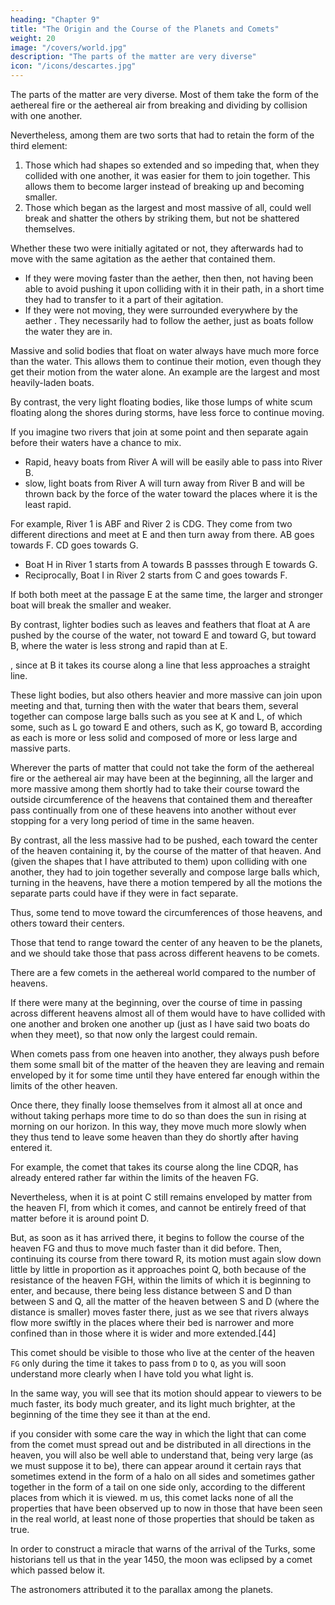 ```yaml
---
heading: "Chapter 9"
title: "The Origin and the Course of the Planets and Comets"
weight: 20
image: "/covers/world.jpg"
description: "The parts of the matter are very diverse"
icon: "/icons/descartes.jpg"
---
```




The parts of the matter are very diverse. Most of them take the form of the aethereal fire or the aethereal air from breaking and dividing by collision with one another.

Nevertheless, among them are two sorts that had to retain the form of the third element:

1. Those which had shapes so extended and so impeding that, when they collided with one another, it was easier for them to join together. This allows them to become larger instead of breaking up and becoming smaller. 
2. Those which began as the largest and most massive of all, could well break and shatter the others by striking them, but not be shattered themselves.

Whether these two were initially agitated or not, they afterwards had to move with the same agitation as the aether that contained them. <!-- matter of the heaven -->
- If they were moving faster than the aether, then   then, not having been able to avoid pushing it upon colliding with it in their path, in a short time they had to transfer to it a part of their agitation. 
- If they were not moving, they were surrounded everywhere by the aether <!-- that matter of the heaven -->. They necessarily had to follow the aether, just as boats <!-- and diverse other bodies floating on water (both the largest and most massive and those that are less so) --> follow the water they are in. <!--  when there is nothing else to impede them from doing so.[43] -->


Massive and solid bodies that float on water always have much more force than the water. This allows them to continue their motion, even though they get their motion from the water alone. An example are the largest and most heavily-laden boats. 

By contrast, the very light floating bodies, like those lumps of white scum floating along the shores during storms, have less force to continue moving.

If you imagine two rivers that join at some point and then separate again before their waters have a chance to mix. 
- Rapid, heavy boats from River A will will be easily able to pass into River B. 
- slow, light boats from River A will turn away from River B and will be thrown back by the force of the water toward the places where it is the least rapid.

<!-- (which one must suppose to be very calm and to have a rather equal force, but also to be very rapid) ,  -->

<!-- then boats or other rather massive and heavy bodies that are borne by the course of the one river , while the lightest bodies  -->

For example, River 1 is ABF and River 2 is CDG. They come from two different directions and meet at E and then turn away from there. AB goes towards F. CD goes towards G. 
- Boat H in River 1 starts from A towards B passses through E towards G. 
- Reciprocally, Boat I in River 2 starts from C and goes towards F.

If both both meet at the passage E at the same time, the larger and stronger boat will break the smaller and weaker. 

By contrast, lighter bodies such as leaves and feathers that float at A are pushed by the course of the water, not toward E and toward G, but toward B, where the water is less strong and rapid than at E.

, since at B it takes its course along a line that less approaches a straight line.

These light bodies, but also others heavier and more massive can join upon meeting and that, turning then with the water that bears them, several together can compose large balls such as you see at K and L, of which some, such as L go toward E and others, such as K, go toward B, according as each is more or less solid and composed of more or less large and massive parts.

Wherever the parts of matter that could not take the form of the aethereal fire or the aethereal air may have been at the beginning, all the larger and more massive among them shortly had to take their course toward the outside circumference of the heavens that contained them and thereafter pass continually from one of these heavens into another without ever stopping for a very long period of time in the same heaven. 

By contrast, all the less massive had to be pushed, each toward the center of the heaven containing it, by the course of the matter of that heaven. And (given the shapes that I have attributed to them) upon colliding with one another, they had to join together severally and compose large balls which, turning in the heavens, have there a motion tempered by all the motions the separate parts could have if they were in fact separate. 

Thus, some tend to move toward the circumferences of those heavens, and others toward their centers.

Those that tend to range toward the center of any heaven to be the planets, and we should take those that pass across different heavens to be comets.

There are a few comets in the aethereal world compared to the number of heavens. 

If there were many at the beginning, over the course of time in passing across different heavens almost all of them would have to have collided with one another and broken one another up (just as I have said two boats do when they meet), so that now only the largest could remain.

When comets pass from one heaven into another, they always push before them some small bit of the matter of the heaven they are leaving and remain enveloped by it for some time until they have entered far enough within the limits of the other heaven. 

Once there, they finally loose themselves from it almost all at once and without taking perhaps more time to do so than does the sun in rising at morning on our horizon. In this way, they move much more slowly when they thus tend to leave some heaven than they do shortly after having entered it.


For example, the comet that takes its course along the line CDQR, has already entered rather far within the limits of the heaven FG.

Nevertheless, when it is at point C still remains enveloped by matter from the heaven FI, from which it comes, and cannot be entirely freed of that matter before it is around point D. 

But, as soon as it has arrived there, it begins to follow the course of the heaven FG and thus to move much faster than it did before. Then, continuing its course from there toward R, its motion must again slow down little by little in proportion as it approaches point Q, both because of the resistance of the heaven FGH, within the limits of which it is beginning to enter, and because, there being less distance between S and D than between S and Q, all the matter of the heaven between S and D (where the distance is smaller) moves faster there, just as we see that rivers always flow more swiftly in the places where their bed is narrower and more confined than in those where it is wider and more extended.[44]

This comet should be visible to those who live at the center of the heaven `FG` only during the time it takes to pass from `D` to `Q`, as you will soon understand more clearly when I have told you what light is. 

In the same way, you will see that its motion should appear to viewers to be much faster, its body much greater, and its light much brighter, at the beginning of the time they see it than at the end.

if you consider with some care the way in which the light that can come from the comet must spread out and be distributed in all directions in the heaven, you will also be well able to understand that, being very large (as we must suppose it to be), there can appear around it certain rays that sometimes extend in the form of a halo on all sides and sometimes gather together in the form of a tail on one side only, according to the different places from which it is viewed. m us, this comet lacks none of all the properties that have been observed up to now in those that have been seen in the real world, at least none of those properties that should be taken as true. 

In order to construct a miracle that warns of the <!-- crescent --> arrival of the Turks, some historians tell us that in the year 1450, the moon was eclipsed by a comet which passed below it. 

The astronomers attributed it to the parallax among the planets. 

<!-- , calculating badly the amount of refraction (which they do not know) of the heavens and the speed of motion of comets (which is uncertain), attribute to them enough , or even below them (where some wish to pull them as by force), then we are not obliged to believe them.[45]
 -->